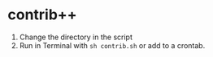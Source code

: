  
# contrib++

1. Change the directory in the script
2. Run in Terminal with `sh contrib.sh` or add to a crontab.

 
 
